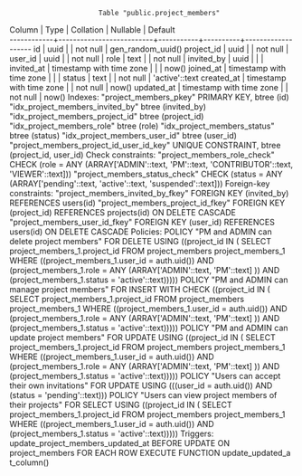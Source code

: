                           Table "public.project_members"
   Column   |           Type           | Collation | Nullable |      Default      
------------+--------------------------+-----------+----------+-------------------
 id         | uuid                     |           | not null | gen_random_uuid()
 project_id | uuid                     |           | not null | 
 user_id    | uuid                     |           | not null | 
 role       | text                     |           | not null | 
 invited_by | uuid                     |           |          | 
 invited_at | timestamp with time zone |           |          | now()
 joined_at  | timestamp with time zone |           |          | 
 status     | text                     |           | not null | 'active'::text
 created_at | timestamp with time zone |           | not null | now()
 updated_at | timestamp with time zone |           | not null | now()
Indexes:
    "project_members_pkey" PRIMARY KEY, btree (id)
    "idx_project_members_invited_by" btree (invited_by)
    "idx_project_members_project_id" btree (project_id)
    "idx_project_members_role" btree (role)
    "idx_project_members_status" btree (status)
    "idx_project_members_user_id" btree (user_id)
    "project_members_project_id_user_id_key" UNIQUE CONSTRAINT, btree (project_id, user_id)
Check constraints:
    "project_members_role_check" CHECK (role = ANY (ARRAY['ADMIN'::text, 'PM'::text, 'CONTRIBUTOR'::text, 'VIEWER'::text]))
    "project_members_status_check" CHECK (status = ANY (ARRAY['pending'::text, 'active'::text, 'suspended'::text]))
Foreign-key constraints:
    "project_members_invited_by_fkey" FOREIGN KEY (invited_by) REFERENCES users(id)
    "project_members_project_id_fkey" FOREIGN KEY (project_id) REFERENCES projects(id) ON DELETE CASCADE
    "project_members_user_id_fkey" FOREIGN KEY (user_id) REFERENCES users(id) ON DELETE CASCADE
Policies:
    POLICY "PM and ADMIN can delete project members" FOR DELETE
      USING ((project_id IN ( SELECT project_members_1.project_id
   FROM project_members project_members_1
  WHERE ((project_members_1.user_id = auth.uid()) AND (project_members_1.role = ANY (ARRAY['ADMIN'::text, 'PM'::text]
)) AND (project_members_1.status = 'active'::text)))))
    POLICY "PM and ADMIN can manage project members" FOR INSERT
      WITH CHECK ((project_id IN ( SELECT project_members_1.project_id
   FROM project_members project_members_1
  WHERE ((project_members_1.user_id = auth.uid()) AND (project_members_1.role = ANY (ARRAY['ADMIN'::text, 'PM'::text]
)) AND (project_members_1.status = 'active'::text)))))
    POLICY "PM and ADMIN can update project members" FOR UPDATE
      USING ((project_id IN ( SELECT project_members_1.project_id
   FROM project_members project_members_1
  WHERE ((project_members_1.user_id = auth.uid()) AND (project_members_1.role = ANY (ARRAY['ADMIN'::text, 'PM'::text]
)) AND (project_members_1.status = 'active'::text)))))
    POLICY "Users can accept their own invitations" FOR UPDATE
      USING (((user_id = auth.uid()) AND (status = 'pending'::text)))
    POLICY "Users can view project members of their projects" FOR SELECT
      USING ((project_id IN ( SELECT project_members_1.project_id
   FROM project_members project_members_1
  WHERE ((project_members_1.user_id = auth.uid()) AND (project_members_1.status = 'active'::text)))))
Triggers:
    update_project_members_updated_at BEFORE UPDATE ON project_members FOR EACH ROW EXECUTE FUNCTION update_updated_a
t_column()
